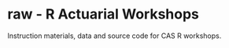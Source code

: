 raw - R Actuarial Workshops
=======

Instruction materials, data and source code for CAS R workshops. 
